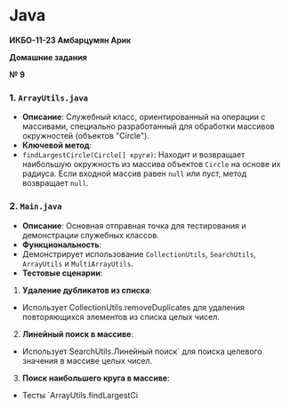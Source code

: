 # Java

**ИКБО-11-23 Амбарцумян Арик**

**Домашние задания**

**№ 9**
### 1. `ArrayUtils.java`
- **Описание**:
 Служебный класс, ориентированный на операции с массивами, специально разработанный для обработки массивов окружностей (объектов "Circle").
- **Ключевой метод**:
 - `findLargestCircle(Circle[] круги)`: Находит и возвращает наибольшую окружность из массива объектов `Circle` на основе их радиуса. Если входной массив равен `null` или пуст, метод возвращает `null`.

### 2. `Main.java`
- **Описание**:
 Основная отправная точка для тестирования и демонстрации служебных классов.
- **Функциональность**:
 - Демонстрирует использование `CollectionUtils`, `SearchUtils`, `ArrayUtils` и `MultiArrayUtils`.
- **Тестовые сценарии**:
 1. **Удаление дубликатов из списка**:
 - Использует CollectionUtils.removeDuplicates для удаления повторяющихся элементов из списка целых чисел.
 2. **Линейный поиск в массиве**:
 - Использует SearchUtils.Линейный поиск` для поиска целевого значения в массиве целых чисел.
 3. **Поиск наибольшего круга в массиве**:
 - Тесты `ArrayUtils.findLargestCi
